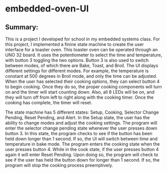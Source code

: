 # embedded-oven-UI

## Summary:
This is a project I developed for school in my embedded systems class. For this project, I implemented a finine state machine to create the user interface for a
toaster oven. This toaster oven can be operated through an UNO 32 board. It uses the
potentiometer to select the time and temperature, with button 3 toggling the two options.
Button 3 is also used to switch between modes, of which there are Bake, Toast, and Broil.
The UI displays different settings for different modes. For example, the temperature is
constant at 500 degrees in Broil mode, and only the time can be adjusted. When the user
has selected their cooking options, they can select button 4 to begin cooking. Once they
do so, the proper cooking components will turn on and the timer will start counting down.
Also, all 8 LEDs will be on, and they will turn off from left to right along with the
cooking timer. Once the cooking has complete, the timer will reset. 

The state machine has
5 different states: Setup, Cooking, Selector Change Pending, Reset Pending, and Alert. In the
Setup state, the user has the ability to change modes and adjust the cooking settings.
The program will enter the selector change pending state whenever the user presses down
button 3. In this state, the program checks to see if the button has been held down
longer than 1 second. If so, the UI will switch between time and temperature in bake
mode. The program enters the cooking state when the user presses button 4. While in the
cook state, if the user presses button 4 again it will enter Reset Pending. Upon doing
so, the program will check to see if the user has held the button down for longer than 1
second. If so, the program will stop the cooking process preemptively.
